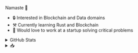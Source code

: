 Namaste 🙏

- 🔒 Interested in Blockchain and Data domains
- ⚒️ Currently learning Rust and Blockchain
- 💞️ Would love to work at a startup solving critical problems

<!--🌱 Work is Life -->


<details>
   <summary>GitHub Stats</summary>
   <p align="left"><img src="https://raw.githubusercontent.com/nihalxkumar/nihalxkumar/pre-release/github-metrics.svg" /></p>

</details>

<details>
   <summary>📥</summary>

  Matrix: @nihalxkumar:matrix.org
  
  Discord: @nihalxkumar

  Mail: contact [at] nihalxkumar.tech
  

</details>
